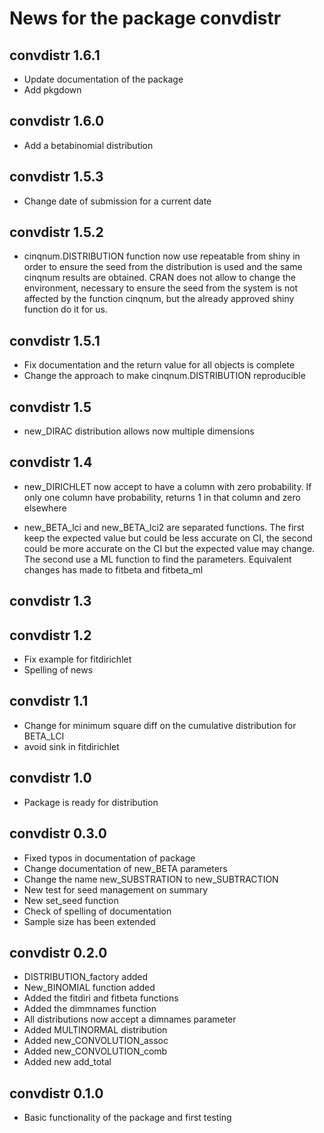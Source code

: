 # News for the package convdistr

## convdistr 1.6.1
  * Update documentation of the package
  * Add pkgdown

## convdistr 1.6.0
  * Add a betabinomial distribution

## convdistr 1.5.3
  * Change date of submission for a current date

## convdistr 1.5.2
  * cinqnum.DISTRIBUTION function now use repeatable from shiny in order to 
ensure the seed from the distribution is used and the same cinqnum results are
obtained. CRAN does not allow to change 
the environment, necessary to ensure the seed from the system is not affected by
the function cinqnum, but the already approved shiny function do it for us.

## convdistr 1.5.1
  * Fix documentation and the return value for all objects is complete
  * Change the approach to make cinqnum.DISTRIBUTION reproducible

## convdistr 1.5
  * new_DIRAC distribution allows now multiple dimensions

## convdistr 1.4
  * new_DIRICHLET now accept to have a column with zero probability. If only
one column have probability, returns 1 in that column and zero elsewhere

  * new_BETA_lci and new_BETA_lci2 are separated functions. The first keep the
expected value but could be less accurate on CI, the second could be more 
accurate on the CI but the expected value may change. The second use a ML 
function to find the parameters. Equivalent changes has made to fitbeta and
fitbeta_ml

## convdistr 1.3

## convdistr 1.2
  * Fix example for fitdirichlet
  * Spelling of news

## convdistr 1.1
  * Change for minimum square diff on the cumulative distribution for BETA_LCI
  * avoid sink in fitdirichlet

## convdistr 1.0
  * Package is ready for distribution

## convdistr 0.3.0
  * Fixed typos in documentation of package
  * Change documentation of new_BETA parameters 
  * Change the name new_SUBSTRATION to new_SUBTRACTION
  * New test for seed management on summary
  * New set_seed function
  * Check of spelling of documentation
  * Sample size has been extended

## convdistr 0.2.0
  * DISTRIBUTION_factory added
  * New_BINOMIAL function added
  * Added the fitdiri and fitbeta functions
  * Added the dimmnames function
  * All distributions now accept a dimnames parameter
  * Added MULTINORMAL distribution
  * Added new_CONVOLUTION_assoc
  * Added new_CONVOLUTION_comb
  * Added new add_total

## convdistr 0.1.0
  * Basic functionality of the package and first testing

